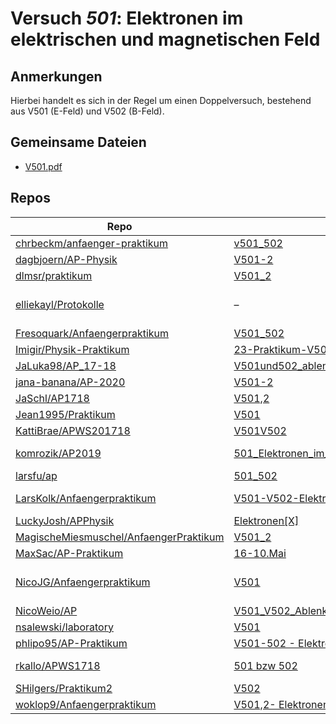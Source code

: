 # Versuch *501*: Elektronen im elektrischen und magnetischen Feld

## Anmerkungen
Hierbei handelt es sich in der Regel um einen Doppelversuch, bestehend aus V501 (E-Feld) und V502 (B-Feld).

## Gemeinsame Dateien
- [V501.pdf](https://docs.google.com/viewer?url=https://raw.githubusercontent.com/JaSchl/AP1718/master/V501%2C2/V501.pdf)

## Repos

|                                          Repo                                          |                                                                                                      Ordner                                                                                                       |                                                                                                                                                                                                                             PDFs                                                                                                                                                                                                                             |
|----------------------------------------------------------------------------------------|-------------------------------------------------------------------------------------------------------------------------------------------------------------------------------------------------------------------|--------------------------------------------------------------------------------------------------------------------------------------------------------------------------------------------------------------------------------------------------------------------------------------------------------------------------------------------------------------------------------------------------------------------------------------------------------------|
|[chrbeckm/anfaenger-praktikum](../repo/chrbeckm/anfaenger-praktikum)                    |[v501_502](https://github.com/chrbeckm/anfaenger-praktikum/tree/master/v501_502)                                                                                                                                   |[main.pdf](https://docs.google.com/viewer?url=https://raw.githubusercontent.com/NicoWeio/awesome-ap-pdfs/main/chrbeckm%E2%88%95anfaenger-praktikum/501/main.pdf) \*                                                                                                                                                                                                                                                                                           |
|[dagbjoern/AP-Physik](../repo/dagbjoern/AP-Physik)                                      |[V501-2](https://github.com/dagbjoern/AP-Physik/tree/master/V501-2)                                                                                                                                                |–                                                                                                                                                                                                                                                                                                                                                                                                                                                             |
|[dlmsr/praktikum](../repo/dlmsr/praktikum)                                              |[V501_2](https://github.com/dlmsr/praktikum/tree/master/V501_2)                                                                                                                                                    |–                                                                                                                                                                                                                                                                                                                                                                                                                                                             |
|[elliekayl/Protokolle](../repo/elliekayl/Protokolle)                                    |–                                                                                                                                                                                                                  |[V501-2_Elektronen_im_E-B-Feld.pdf](https://docs.google.com/viewer?url=https://raw.githubusercontent.com/elliekayl/Protokolle/master/V400-703/V501-2_Elektronen_im_E-B-Feld.pdf)                                                                                                                                                                                                                                                                              |
|[Fresoquark/Anfaengerpraktikum](../repo/Fresoquark/Anfaengerpraktikum)                  |[V501_502](https://github.com/Fresoquark/Anfaengerpraktikum/tree/master/V501_502)                                                                                                                                  |[main.pdf](https://docs.google.com/viewer?url=https://raw.githubusercontent.com/NicoWeio/awesome-ap-pdfs/main/Fresoquark%E2%88%95Anfaengerpraktikum/501/main.pdf) \*                                                                                                                                                                                                                                                                                          |
|[Imigir/Physik-Praktikum](../repo/Imigir/Physik-Praktikum)                              |[23-Praktikum-V501-502](https://github.com/Imigir/Physik-Praktikum/tree/master/23-Praktikum-V501-502)                                                                                                              |–                                                                                                                                                                                                                                                                                                                                                                                                                                                             |
|[JaLuka98/AP_17-18](../repo/JaLuka98/AP_17-18)                                          |[V501und502_ablenkung_eines_elektronenstrahls](https://github.com/JaLuka98/AP_17-18/tree/master/V501und502_ablenkung_eines_elektronenstrahls)                                                                      |–                                                                                                                                                                                                                                                                                                                                                                                                                                                             |
|[jana-banana/AP-2020](../repo/jana-banana/AP-2020)                                      |[V501-2](https://github.com/jana-banana/AP-2020/tree/main/we%20did%20that/V501-2)                                                                                                                                  |[main.pdf](https://docs.google.com/viewer?url=https://raw.githubusercontent.com/NicoWeio/awesome-ap-pdfs/main/jana-banana%E2%88%95AP-2020/501/main.pdf) \*                                                                                                                                                                                                                                                                                                    |
|[JaSchl/AP1718](../repo/JaSchl/AP1718)                                                  |[V501,2](https://github.com/JaSchl/AP1718/tree/master/V501%2C2)                                                                                                                                                    |[V501.pdf](https://docs.google.com/viewer?url=https://raw.githubusercontent.com/JaSchl/AP1718/master/V501%2C2/V501.pdf)                                                                                                                                                                                                                                                                                                                                       |
|[Jean1995/Praktikum](../repo/Jean1995/Praktikum)                                        |[V501](https://github.com/Jean1995/Praktikum/tree/master/V501)                                                                                                                                                     |[V501.pdf](https://docs.google.com/viewer?url=https://raw.githubusercontent.com/Jean1995/Praktikum/master/Protokolle_Fertig/V501.pdf)                                                                                                                                                                                                                                                                                                                         |
|[KattiBrae/APWS201718](../repo/KattiBrae/APWS201718)                                    |[V501V502](https://github.com/KattiBrae/APWS201718/tree/master/AP2/V501V502)                                                                                                                                       |–                                                                                                                                                                                                                                                                                                                                                                                                                                                             |
|[komrozik/AP2019](../repo/komrozik/AP2019)                                              |[501_Elektronen_im_E-Feld](https://github.com/komrozik/AP2019/tree/master/501_Elektronen_im_E-Feld)                                                                                                                |[V501.pdf](https://docs.google.com/viewer?url=https://raw.githubusercontent.com/komrozik/AP2019/master/501_Elektronen_im_E-Feld/V501.pdf)<br/>[V501_kebekus_Mrozik.pdf](https://docs.google.com/viewer?url=https://raw.githubusercontent.com/komrozik/AP2019/master/501_Elektronen_im_E-Feld/V501_kebekus_Mrozik.pdf)                                                                                                                                         |
|[larsfu/ap](../repo/larsfu/ap)                                                          |[501_502](https://github.com/larsfu/ap/tree/master/501_502)                                                                                                                                                        |[main.pdf](https://docs.google.com/viewer?url=https://raw.githubusercontent.com/NicoWeio/awesome-ap-pdfs/main/larsfu%E2%88%95ap/501/main.pdf) \*                                                                                                                                                                                                                                                                                                              |
|[LarsKolk/Anfaengerpraktikum](../repo/LarsKolk/Anfaengerpraktikum)                      |[V501-V502-Elektronen-im-E-oder-B-Feld](https://github.com/LarsKolk/Anfaengerpraktikum/tree/master/V501-V502-Elektronen-im-E-oder-B-Feld)                                                                          |[main2.pdf](https://docs.google.com/viewer?url=https://raw.githubusercontent.com/LarsKolk/Anfaengerpraktikum/master/V501-V502-Elektronen-im-E-oder-B-Feld/main2.pdf)<br/>[V501+2_alt.pdf](https://docs.google.com/viewer?url=https://raw.githubusercontent.com/LarsKolk/Anfaengerpraktikum/master/V501-V502-Elektronen-im-E-oder-B-Feld/V501%2B2_alt.pdf)                                                                                                     |
|[LuckyJosh/APPhysik](../repo/LuckyJosh/APPhysik)                                        |[Elektronen[X]](https://github.com/LuckyJosh/APPhysik/tree/master/Elektronen%5BX%5D)                                                                                                                               |–                                                                                                                                                                                                                                                                                                                                                                                                                                                             |
|[MagischeMiesmuschel/AnfaengerPraktikum](../repo/MagischeMiesmuschel/AnfaengerPraktikum)|[V501_2](https://github.com/MagischeMiesmuschel/AnfaengerPraktikum/tree/master/V501_2)                                                                                                                             |–                                                                                                                                                                                                                                                                                                                                                                                                                                                             |
|[MaxSac/AP-Praktikum](../repo/MaxSac/AP-Praktikum)                                      |[16-10.Mai](https://github.com/MaxSac/AP-Praktikum/tree/master/16-10.Mai)                                                                                                                                          |[main.pdf](https://docs.google.com/viewer?url=https://raw.githubusercontent.com/NicoWeio/awesome-ap-pdfs/main/MaxSac%E2%88%95AP-Praktikum/501/main.pdf) \*                                                                                                                                                                                                                                                                                                    |
|[NicoJG/Anfaengerpraktikum](../repo/NicoJG/Anfaengerpraktikum)                          |[V501](https://github.com/NicoJG/Anfaengerpraktikum/tree/master/V501)                                                                                                                                              |[Abgabe.pdf](https://docs.google.com/viewer?url=https://raw.githubusercontent.com/NicoJG/Anfaengerpraktikum/master/V501/Abgabe.pdf)<br/>[main.pdf](https://docs.google.com/viewer?url=https://raw.githubusercontent.com/NicoWeio/awesome-ap-pdfs/main/NicoJG%E2%88%95Anfaengerpraktikum/501/main.pdf) \*<br/>[V501_Feedback.pdf](https://docs.google.com/viewer?url=https://raw.githubusercontent.com/NicoJG/Anfaengerpraktikum/master/V501/V501_Feedback.pdf)|
|[NicoWeio/AP](../repo/NicoWeio/AP)                                                      |[V501_V502_Ablenkung_eines_Elektronenstrahls_im_elektrischen∕magnetischen_Feld](https://github.com/NicoWeio/AP/tree/gh-pages/V501_V502_Ablenkung_eines_Elektronenstrahls_im_elektrischen%E2%88%95magnetischen_Feld)|[main.pdf](https://docs.google.com/viewer?url=https://raw.githubusercontent.com/NicoWeio/AP/gh-pages/V501_V502_Ablenkung_eines_Elektronenstrahls_im_elektrischen%E2%88%95magnetischen_Feld/build/main.pdf)                                                                                                                                                                                                                                                    |
|[nsalewski/laboratory](../repo/nsalewski/laboratory)                                    |[V501](https://github.com/nsalewski/laboratory/tree/master/V501)                                                                                                                                                   |[main.pdf](https://docs.google.com/viewer?url=https://raw.githubusercontent.com/NicoWeio/awesome-ap-pdfs/main/nsalewski%E2%88%95laboratory/501/main.pdf) \*                                                                                                                                                                                                                                                                                                   |
|[phlipo95/AP-Praktikum](../repo/phlipo95/AP-Praktikum)                                  |[V501-502 - Elektronen im elektrischen und magnetischen Feld](https://github.com/phlipo95/AP-Praktikum/tree/master/V501-502%20-%20Elektronen%20im%20elektrischen%20und%20magnetischen%20Feld)                      |[main.pdf](https://docs.google.com/viewer?url=https://raw.githubusercontent.com/NicoWeio/awesome-ap-pdfs/main/phlipo95%E2%88%95AP-Praktikum/501/main.pdf) \*                                                                                                                                                                                                                                                                                                  |
|[rkallo/APWS1718](../repo/rkallo/APWS1718)                                              |[501 bzw 502](https://github.com/rkallo/APWS1718/tree/master/501%20bzw%20502)                                                                                                                                      |[main.pdf](https://docs.google.com/viewer?url=https://raw.githubusercontent.com/rkallo/APWS1718/master/501%20bzw%20502/main.pdf)<br/>[V501.pdf](https://docs.google.com/viewer?url=https://raw.githubusercontent.com/rkallo/APWS1718/master/501%20bzw%20502/V501.pdf)                                                                                                                                                                                         |
|[SHilgers/Praktikum2](../repo/SHilgers/Praktikum2)                                      |[V502](https://github.com/SHilgers/Praktikum2/tree/master/V502)                                                                                                                                                    |–                                                                                                                                                                                                                                                                                                                                                                                                                                                             |
|[woklop9/Anfaengerpraktikum](../repo/woklop9/Anfaengerpraktikum)                        |[V501,2- Elektronenstrahl](https://github.com/woklop9/Anfaengerpraktikum/tree/master/V501%2C2-%20Elektronenstrahl)                                                                                                 |[main.pdf](https://docs.google.com/viewer?url=https://raw.githubusercontent.com/NicoWeio/awesome-ap-pdfs/main/woklop9%E2%88%95Anfaengerpraktikum/501/main.pdf) \*                                                                                                                                                                                                                                                                                             |

